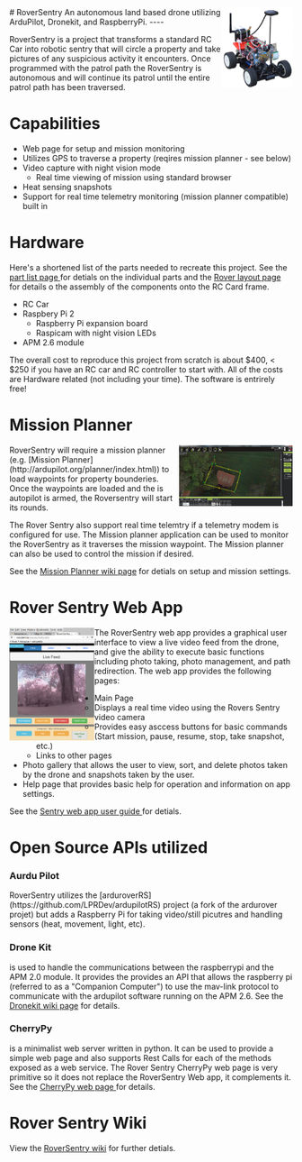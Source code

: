 <a href="https://github.com/LPRDev/RoverSentry/blob/master/images/RoverSentry_1.png">
<img src="https://github.com/LPRDev/RoverSentry/blob/master/images/RoverSentry_small.png" align="right" width="25%"  height="25%">
</a>
# RoverSentry 
An autonomous land based drone utilizing ArduPilot, Dronekit, and RaspberryPi.
----

RoverSentry is a project that transforms a standard RC Car into robotic sentry that will circle a property and take pictures of any suspicious activity it encounters. 
Once programmed with the patrol path the RoverSentry is autonomous and will continue its patrol until the entire patrol path has been traversed. 

# Capabilities
* Web page for setup and mission monitoring
* Utilizes GPS to traverse a property (reqires mission planner - see below)
* Video capture with night vision mode
  * Real time viewing of mission using standard browser
* Heat sensing snapshots
* Support for real time telemetry monitoring (mission planner compatible) built in

# Hardware
Here's a shortened list of the parts needed to recreate this project. See the <a href="https://github.com/LPRDev/RoverSentry/wiki/partsList"> part list page </a>for detials on the individual parts and the <a href=https://github.com/LPRDev/RoverSentry/wiki/RoverLayout> Rover layout page </a>for details o the assembly of the components onto the RC Card frame.
* RC Car
* Raspbery Pi 2
  * Raspberry Pi expansion board
  * Raspicam with night vision LEDs
* APM 2.6 module

The overall cost to reproduce this project from scratch is about $400, < $250 if you have an RC car and RC controller to start with. All of the costs are Hardware related (not including your time). The software is entrirely free!

# Mission Planner 
<a href="https://github.com/LPRDev/RoverSentry/blob/master/images/Mission%20Planner/MissionPlanner_1.jpg">
<img src="https://github.com/LPRDev/RoverSentry/blob/master/images/Mission%20Planner/MissionPlanner_1.jpg" align="right" width="40%"  height="40%" >
</a>
RoverSentry will require a mission planner (e.g. [Mission Planner](http://ardupilot.org/planner/index.html)) to load waypoints for property bounderies. Once the waypoints are loaded and the is autopilot is armed, the Roversentry will start its rounds.

The Rover Sentry also support real time telemtry if a telemetry modem is configured for use. The Mission planner application can be used to monitor the RoverSentry as it traverses the mission waypoint. The Mission planner can also be used to control the mission if desired.

See the <a href="https://github.com/LPRDev/RoverSentry/wiki/Mission-Planner"> Mission Planner wiki page</a> for detials on setup and mission settings.

# Rover Sentry Web App
<a href="https://github.com/LPRDev/RoverSentry/blob/master/images/Webapp/web_app_tablet2.png">
<img src="https://github.com/LPRDev/RoverSentry/blob/master/images/Webapp/web_app_tablet2.png" align="left" width="30%"  height="30%" >
</a>
The RoverSentry web app provides a graphical user interface to view a live video feed from the drone, and give the ability to execute basic functions including photo taking, photo management, and path redirection. The web app provides the following pages:

* Main Page
  * Displays a real time video using the Rovers Sentry video camera
  * Provides easy asccess buttons for basic commands (Start mission, pause, resume, stop, take snapshot, etc.)
  * Links to other pages
* Photo gallery that allows the user to view, sort, and delete photos taken by the drone and snapshots taken by the user. 
* Help page that provides basic help for operation and information on app settings.

See the <a href="https://github.com/LPRDev/RoverSentry/wiki/webapp"> Sentry web app user guide </a> for detials.

# Open Source APIs utilized 

<H3>Aurdu Pilot</H3> RoverSentry utilizes the [arduroverRS](https://github.com/LPRDev/ardupilotRS) project (a fork of the ardurover projet) but adds a Raspberry Pi for taking video/still picutres and handling sensors (heat, movement, light, etc). 

<H3>Drone Kit</H3> is used to handle the communications between the raspberrypi and the APM 2.0 module. It provides the provides an API that allows the raspberry pi (referred to as a "Companion Computer") to use the mav-link protocol to communicate with the ardupilot software running on the APM 2.6. See the <a href="https://github.com/LPRDev/RoverSentry/wiki/Dronekit"> Dronekit wiki page</a> for details.

<H3>CherryPy</H3> is a minimalist web server written in python. It can be used to provide a simple web page and also supports Rest Calls for each of the methods exposed as a web service. The Rover Sentry CherryPy web page is very primitive so it does not replace the RoverSentry Web app, it complements it. See the <a href="https://github.com/LPRDev/RoverSentry/wiki/CherryPy"> CherryPy web page </a>for details.

# Rover Sentry Wiki

View the [RoverSentry wiki](https://github.com/LPRDev/RoverSentry/wiki) for further detials.
